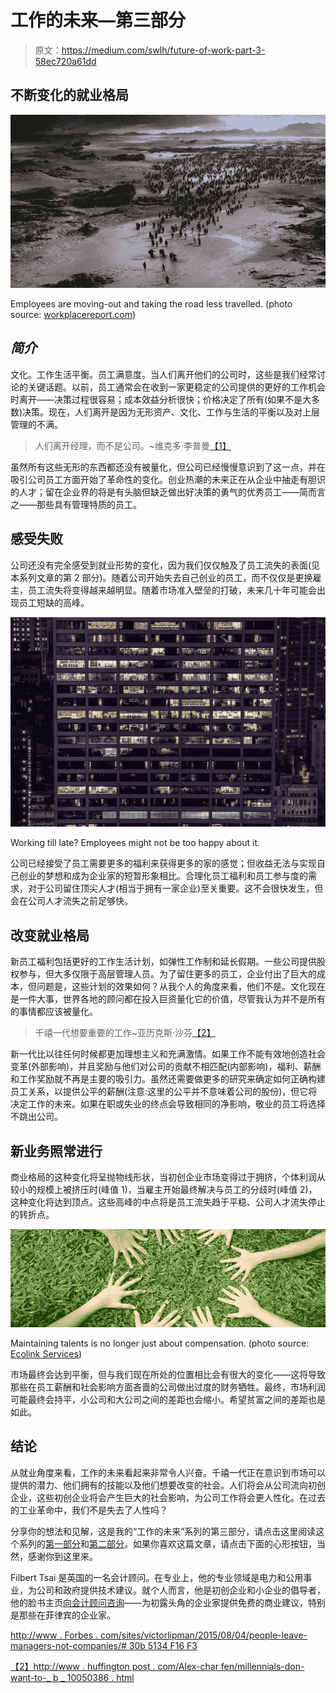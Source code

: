 # 工作的未来—第三部分

> 原文：<https://medium.com/swlh/future-of-work-part-3-58ec720a61dd>

## 不断变化的就业格局

![](img/040a7e1e9c263c37c898131bc1276bec.png)

Employees are moving-out and taking the road less travelled. (photo source: [workplacereport.com](http://workplacereport.com/exodus-1000-people-per-day-fleeing-high-tax-states-to-low-tax-states/))

## ***简介***

文化。工作生活平衡。员工满意度。当人们离开他们的公司时，这些是我们经常讨论的关键话题。以前，员工通常会在收到一家更稳定的公司提供的更好的工作机会时离开——决策过程很容易；成本效益分析很快；价格决定了所有(如果不是大多数)决策。现在，人们离开是因为无形资产、文化、工作与生活的平衡以及对上层管理的不满。

> 人们离开经理，而不是公司。~维克多·李普曼[【1】](#_ftn1)

虽然所有这些无形的东西都还没有被量化，但公司已经慢慢意识到了这一点，并在吸引公司员工方面开始了革命性的变化。创业热潮的未来正在从企业中抽走有胆识的人才；留在企业界的将是有头脑但缺乏做出好决策的勇气的优秀员工——简而言之——那些具有管理特质的员工。

## **感受失败**

公司还没有完全感受到就业形势的变化，因为我们仅仅触及了员工流失的表面(见本系列文章的第 2 部分)。随着公司开始失去自己创业的员工，而不仅仅是更换雇主，员工流失将变得越来越明显。随着市场准入壁垒的打破，未来几十年可能会出现员工短缺的高峰。

![](img/d99f9853d0743927f4681a5286c040f1.png)

Working till late? Employees might not be too happy about it.

公司已经接受了员工需要更多的福利来获得更多的家的感觉；但收益无法与实现自己创业的梦想和成为企业家的短暂形象相比。合理化员工福利和员工参与度的需求，对于公司留住顶尖人才(相当于拥有一家企业)至关重要。这不会很快发生，但会在公司人才流失之前足够快。

## **改变就业格局**

新员工福利包括更好的工作生活计划，如弹性工作制和延长假期。一些公司提供股权参与，但大多仅限于高层管理人员。为了留住更多的员工，企业付出了巨大的成本，但问题是，这些计划的效果如何？从我个人的角度来看，他们不是。文化现在是一件大事，世界各地的顾问都在投入巨资量化它的价值，尽管我认为并不是所有的事情都应该被量化。

> 千禧一代想要重要的工作~亚历克斯·沙芬[【2】](#_ftn2)

新一代比以往任何时候都更加理想主义和充满激情。如果工作不能有效地创造社会变革(外部影响)，并且奖励与他们对公司的贡献不相匹配(内部影响)，福利、薪酬和工作奖励就不再是主要的吸引力。虽然还需要做更多的研究来确定如何正确构建员工关系，以提供公平的薪酬(注意:这里的公平并不意味着公司的股份)，但它将决定工作的未来。如果在职或失业的终点会导致相同的净影响，敬业的员工将选择不跳出公司。

## **新业务照常进行**

商业格局的这种变化将呈抛物线形状，当初创企业市场变得过于拥挤，个体利润从较小的规模上被挤压时(峰值 1)，当雇主开始最终解决与员工的分歧时(峰值 2)，这种变化将达到顶点。这些高峰的中点将是员工流失趋于平稳、公司人才流失停止的转折点。

![](img/d362766ea1d92eb36cd6217c7fa4c1ec.png)

Maintaining talents is no longer just about compensation. (photo source: [Ecolink Services](http://www.ecolink.co.ke/index.php/services/social-impact-assessment))

市场最终会达到平衡，但与我们现在所处的位置相比会有很大的变化——这将导致那些在员工薪酬和社会影响方面吝啬的公司做出过度的财务牺牲。最终，市场利润可能最终会持平，小公司和大公司之间的差距也会缩小。希望贫富之间的差距也是如此。

## **结论**

从就业角度来看，工作的未来看起来非常令人兴奋。千禧一代正在意识到市场可以提供的潜力、他们拥有的技能以及他们想要改变的社会。人们将会从公司流向初创企业，这些初创企业将会产生巨大的社会影响，为公司工作将会更人性化。在过去的工业革命中，我们不是失去了人性吗？

分享你的想法和见解，这是我的“工作的未来”系列的第三部分，请点击这里阅读这个系列的[第一部分](/swlh/future-of-work-part-1-20234b278608)和[第二部分](/swlh/future-of-work-part-2-12853d22cc80)。如果你喜欢这篇文章，请点击下面的心形按钮，当然，感谢你到这里来。

Filbert Tsai 是英国的一名会计顾问。在专业上，他的专业领域是电力和公用事业，为公司和政府提供技术建议。就个人而言，他是初创企业和小企业的倡导者，他的脸书主页[向会计顾问咨询](https://www.facebook.com/AskTheAccountingAdvisor/)——为初露头角的企业家提供免费的商业建议，特别是那些在菲律宾的企业家。

[http://www . Forbes . com/sites/victorlipman/2015/08/04/people-leave-managers-not-companies/# 30b 5134 F16 F3](http://www.forbes.com/sites/victorlipman/2015/08/04/people-leave-managers-not-companies/#30b5134f16f3)

[【2】](#_ftnref2)[http://www . huffington post . com/Alex-char fen/millennials-don-want-to-_ b _ 10050386 . html](http://www.huffingtonpost.com/alex-charfen/millennials-dont-want-to-_b_10050386.html)